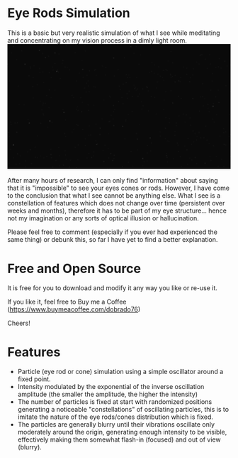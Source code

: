 # Eye Rods Simulation
This is a basic but very realistic simulation of what I see while meditating and concentrating on my vision process in a dimly light room.
[![Watch the video](screenshot.png)](https://youtu.be/jvtLDrYJIiU)

After many hours of research, I can only find "information" about saying that it is "impossible" to see your eyes cones or rods. However, I have come to the conclusion that what I see cannot be anything else. What I see is a constellation of features which does not change over time (persistent over weeks and months), therefore it has to be part of my eye structure... hence not my imagination or any sorts of optical illusion or hallucination.

Please feel free to comment (especially if you ever had experienced the same thing) or debunk this, so far I have yet to find a better explanation.


# Free and Open Source
It is free for you to download and modify it any way you like or re-use it.

If you like it, feel free to Buy me a Coffee (https://www.buymeacoffee.com/dobrado76)

Cheers!


# Features
- Particle (eye rod or cone) simulation using a simple oscillator around a fixed point.
- Intensity modulated by the exponential of the inverse oscillation amplitude (the smaller the amplitude, the higher the intensity)
- The number of particles is fixed at start with randomized positions generating a noticeable "constellations" of oscillating particles, this is to imitate the nature of the eye rods/cones distribution which is fixed.
- The particles are generally blurry until their vibrations oscillate only moderately around the origin, generating enough intensity to be visible, effectively making them somewhat flash-in (focused) and out of view (blurry).
